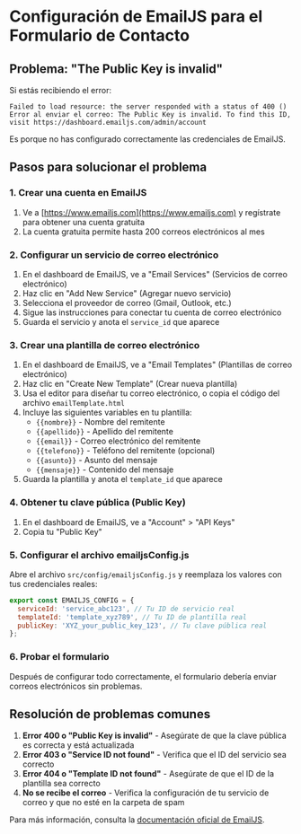 # Configuración de EmailJS para el Formulario de Contacto

## Problema: "The Public Key is invalid"

Si estás recibiendo el error:
```
Failed to load resource: the server responded with a status of 400 ()
Error al enviar el correo: The Public Key is invalid. To find this ID, visit https://dashboard.emailjs.com/admin/account
```

Es porque no has configurado correctamente las credenciales de EmailJS.

## Pasos para solucionar el problema

### 1. Crear una cuenta en EmailJS

1. Ve a [https://www.emailjs.com](https://www.emailjs.com) y regístrate para obtener una cuenta gratuita
2. La cuenta gratuita permite hasta 200 correos electrónicos al mes

### 2. Configurar un servicio de correo electrónico

1. En el dashboard de EmailJS, ve a "Email Services" (Servicios de correo electrónico)
2. Haz clic en "Add New Service" (Agregar nuevo servicio)
3. Selecciona el proveedor de correo (Gmail, Outlook, etc.)
4. Sigue las instrucciones para conectar tu cuenta de correo electrónico
5. Guarda el servicio y anota el `service_id` que aparece

### 3. Crear una plantilla de correo electrónico

1. En el dashboard de EmailJS, ve a "Email Templates" (Plantillas de correo electrónico)
2. Haz clic en "Create New Template" (Crear nueva plantilla)
3. Usa el editor para diseñar tu correo electrónico, o copia el código del archivo `emailTemplate.html`
4. Incluye las siguientes variables en tu plantilla:
   - `{{nombre}}` - Nombre del remitente
   - `{{apellido}}` - Apellido del remitente
   - `{{email}}` - Correo electrónico del remitente
   - `{{telefono}}` - Teléfono del remitente (opcional)
   - `{{asunto}}` - Asunto del mensaje
   - `{{mensaje}}` - Contenido del mensaje
5. Guarda la plantilla y anota el `template_id` que aparece

### 4. Obtener tu clave pública (Public Key)

1. En el dashboard de EmailJS, ve a "Account" > "API Keys"
2. Copia tu "Public Key"

### 5. Configurar el archivo emailjsConfig.js

Abre el archivo `src/config/emailjsConfig.js` y reemplaza los valores con tus credenciales reales:

```javascript
export const EMAILJS_CONFIG = {
  serviceId: 'service_abc123', // Tu ID de servicio real
  templateId: 'template_xyz789', // Tu ID de plantilla real
  publicKey: 'XYZ_your_public_key_123', // Tu clave pública real
};
```

### 6. Probar el formulario

Después de configurar todo correctamente, el formulario debería enviar correos electrónicos sin problemas.

## Resolución de problemas comunes

1. **Error 400 o "Public Key is invalid"** - Asegúrate de que la clave pública es correcta y está actualizada
2. **Error 403 o "Service ID not found"** - Verifica que el ID del servicio sea correcto
3. **Error 404 o "Template ID not found"** - Asegúrate de que el ID de la plantilla sea correcto
4. **No se recibe el correo** - Verifica la configuración de tu servicio de correo y que no esté en la carpeta de spam

Para más información, consulta la [documentación oficial de EmailJS](https://www.emailjs.com/docs/). 